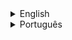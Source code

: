 <details>
<summary> English </summary>

# Intent

**Flyweight** is a structural design pattern that lets you fir more objects into the available amount of RAM by sharing common parts of state between multiple objects instead of keeping all of the data in each object.

<img src=https://refactoring.guru/images/patterns/content/flyweight/flyweight.png width="300" height="200"/>

# Conceptual Example
In a game of Counter-Strike, Terrorist and Counter-Terroist have a different type of dress. For simplicity, let's assume that both Terrorist and Counter-Terrorists have onde dress type each. The dress object is embedded in the player object as below.

Below is the struct for a player. We can see that the dress object is embedded in the player struct:

```go
type player struct
{   
   dress dress
   playerType string //Can be TR or CT
   lat int
   long int
}
```

Let's say there are 5 Terrorist and 5 Counter-Terrorist, so a total of 10 players. Now there are two options concerning dress.

    1. each of the 10 player objects creates a different dress object and embeds them. A total of 10 dress objects will be created.

    2 We create two dress objects: 
    
    - Single Terrorist Dress Object: This will be shared across 5 Terrorists.
    - Single Counter-Terrorist Dress Object: This will be shared across 5 Counter-Terrorist.

As you can see in Approach 1, a total of 10 dress objects are created while in approach 2 only 2 dress objects are created. The second approach is what we follow in the Flyweight design pattern. the two dress objects which we created are called flyweight objects.

The Flyweight pattern takes out the common parts and creates flyweight objects. These flyweight objects (dress) can be shared among multiple objects (player). This drastically reduces the number of dress objects, and the good part is that even if you create more players, only two dress will be sufficient.

In the flyweight pattern, we store the flyweight objects in the map field. Whenever the other objets which share the flyweight objects are created, then flyweight objects are fetched from the map.

Let's see what parts of this arrangement will be intrinsic and extrinsic states:

- *Intrinsic State*: Dress in the intrisic state as it can be shared across multiple Terrorist and Counter-Terrorist objects.
- *Extrinsic State*: Player location and the player weapon are an extrinsic state as they are different for every object.


</details>

<details>
<summary> Português </summary>

# Propósito

O **Flyweight** é um padrão de projeto estrutural que permite a você colocar mais objetos na quantidade de RAM disponível ao compartilhar partes comuns de estado entre os múltiplos objetos ao invés de manter todos os dados em cada objeto.

<img src=https://refactoring.guru/images/patterns/content/flyweight/flyweight.png width="300" height="200"/>

# Exemplo Conceitual

Em um jogo de Counter-Strike, os Terroristas e Antiterroristas têm um tipo de uniforme diferente. Para simplificar, vamos supor que tanto os Terroristas quanto os Antiterroristas tenham um tipo de uniforme cada. O objeto uniforme (dress) é embutido no objeto jogador (palyer) como abaixo.

Abaixo está a struct de um player. Podemos ver que o objeto dress está incorporado na struct do player:

```go
type player struct
{   
   dress dress
   playerType string //Pode ser TR ou CT
   lat int
   long int
}
```

Digamos que haja 5 Terroristas e 5 Antiterroristas, então um total de 10 players.
Agora, existem duas opções de dress.

    1. Cada um dos 10 objetos player cria um objeto dress diferente e os incorpora. Um total de 10 objetos dress serão criados.

    2. Criamos dois objetos dress:
        - Objeto Dress Terrorista Único: Isso será compartilhado por 5 terroristas.
        - Objeto Dress Antiterrorista Único: Isso será compartilhado por 5 antiterroristas.

Como você pode ver na abordagem 1, um total de 10 objetos dress são criados, enquanto na abordagem 2 apenas 2 objetos dress são criados. A segunda abordagem é a que seguimos no padrão de design Flyweight. Os dois objetos dress que criamos são chamados de objetos flyweight.

O padrão Flyweight remove as partes comuns e cria objetos flyweight. Esses objetos flyweight (dress) podem então ser compartilhados entre vários objetos (players). Isso reduz drasticamente o número de dresses, e a parte boa é que mesmo se você criar mais players, apenas dois dresses serão suficientes.

No padrão flyweight, armazenamos os objetos flyweight no campo do mapa.
Sempre que os outros objetos que compartilham os objetos flyweight são criados, então os objetos flyweight são buscados no mapa.

Vamos ver quais partes desse arranjo serão intrísecos e extrínsecos:

- *Estrado Intríseco*: O uniforme está no estado intrínseco, pois pode ser compartilhado entre vários objetos Terroristas e Antiterroristas.
- *Estado Extrínseco*: A localização do jogador e a arma do jogador são m estado extrínseco, pois são diferentes para cada objeto.

</details>
